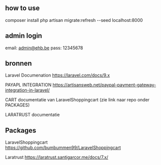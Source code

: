 ## how to use

composer install
php artisan migrate:refresh --seed
localhost:8000

## admin login

email:
admin@ehb.be
pass:
12345678

## bronnen

Laravel Documenation
https://laravel.com/docs/9.x

PAYAPL INTEGRATION
https://artisansweb.net/paypal-payment-gateway-integration-in-laravel/

CART
documentatie van LaravelShoppingcart (zie link naar repo onder PACKAGES)

LARATRUST documentatie

## Packages

LaravelShoppingcart
https://github.com/bumbummen99/LaravelShoppingcart

Laratrust
https://laratrust.santigarcor.me/docs/7.x/
